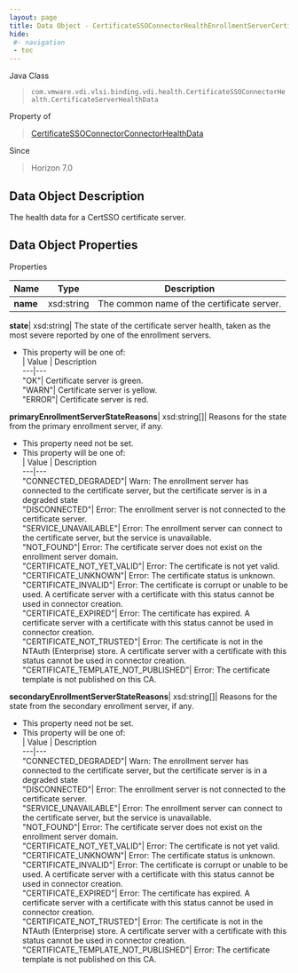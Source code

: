 ```yaml
---
layout: page
title: Data Object - CertificateSSOConnectorHealthEnrollmentServerCertificateServerHealthData
hide:
 #- navigation
 - toc
---
```






Java Class  
> `com.vmware.vdi.vlsi.binding.vdi.health.CertificateSSOConnectorHealth.CertificateServerHealthData`

Property of  
> [CertificateSSOConnectorConnectorHealthData](vdi.health.CertificateSSOConnectorHealth.ConnectorHealthData.md#field_detail)

Since  
> Horizon 7.0


## Data Object Description 

The health data for a CertSSO certificate server. 

## Data Object Properties

Properties

Name |  Type |  Description   
---|---|---  
**name**|  xsd:string|  The common name of the certificate server.   
  
**state**|  xsd:string|  The state of the certificate server health, taken as the most severe reported by one of the enrollment servers.   


  * This property will be one of:  
|  Value |  Description   
---|---  
"OK"| Certificate server is green.  
"WARN"| Certificate server is yellow.  
"ERROR"| Certificate server is red.  

  
**primaryEnrollmentServerStateReasons**|  xsd:string[]|  Reasons for the state from the primary enrollment server, if any.   


 * This property need not be set.
  * This property will be one of:  
|  Value |  Description   
---|---  
"CONNECTED_DEGRADED"| Warn: The enrollment server has connected to the certificate server, but the certificate server is in a degraded state  
"DISCONNECTED"| Error: The enrollment server is not connected to the certificate server.  
"SERVICE_UNAVAILABLE"| Error: The enrollment server can connect to the certificate server, but the service is unavailable.  
"NOT_FOUND"| Error: The certificate server does not exist on the enrollment server domain.  
"CERTIFICATE_NOT_YET_VALID"| Error: The certificate is not yet valid.  
"CERTIFICATE_UNKNOWN"| Error: The certificate status is unknown.  
"CERTIFICATE_INVALID"| Error: The certificate is corrupt or unable to be used. A certificate server with a certificate with this status cannot be used in connector creation.  
"CERTIFICATE_EXPIRED"| Error: The certificate has expired. A certificate server with a certificate with this status cannot be used in connector creation.  
"CERTIFICATE_NOT_TRUSTED"| Error: The certificate is not in the NTAuth (Enterprise) store. A certificate server with a certificate with this status cannot be used in connector creation.  
"CERTIFICATE_TEMPLATE_NOT_PUBLISHED"| Error: The certificate template is not published on this CA.  

  
**secondaryEnrollmentServerStateReasons**|  xsd:string[]|  Reasons for the state from the secondary enrollment server, if any.   


 * This property need not be set.
  * This property will be one of:  
|  Value |  Description   
---|---  
"CONNECTED_DEGRADED"| Warn: The enrollment server has connected to the certificate server, but the certificate server is in a degraded state  
"DISCONNECTED"| Error: The enrollment server is not connected to the certificate server.  
"SERVICE_UNAVAILABLE"| Error: The enrollment server can connect to the certificate server, but the service is unavailable.  
"NOT_FOUND"| Error: The certificate server does not exist on the enrollment server domain.  
"CERTIFICATE_NOT_YET_VALID"| Error: The certificate is not yet valid.  
"CERTIFICATE_UNKNOWN"| Error: The certificate status is unknown.  
"CERTIFICATE_INVALID"| Error: The certificate is corrupt or unable to be used. A certificate server with a certificate with this status cannot be used in connector creation.  
"CERTIFICATE_EXPIRED"| Error: The certificate has expired. A certificate server with a certificate with this status cannot be used in connector creation.  
"CERTIFICATE_NOT_TRUSTED"| Error: The certificate is not in the NTAuth (Enterprise) store. A certificate server with a certificate with this status cannot be used in connector creation.  
"CERTIFICATE_TEMPLATE_NOT_PUBLISHED"| Error: The certificate template is not published on this CA.  

  
  

  
